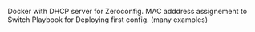 Docker with DHCP server for Zeroconfig.
MAC adddress assignement to Switch
Playbook for Deploying first config. (many examples)
